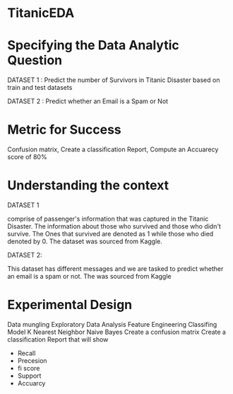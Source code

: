 # TitanicEDA

# Specifying the Data Analytic Question
DATASET 1 : Predict the number of Survivors in Titanic Disaster based on train and test datasets

DATASET 2 : Predict whether an Email is a Spam or Not

# Metric for Success
Confusion matrix, Create a classification Report, Compute an Accuarecy score of 80%

# Understanding the context
DATASET 1

comprise of passenger's information that was captured in the Titanic Disaster. The information about those who survived and those who didn't survive. The Ones that survived are denoted as 1 while those who died denoted by 0. The dataset was sourced from Kaggle.

DATASET 2:

This dataset has different messages and we are tasked to predict whether an email is a spam or not. The was sourced from Kaggle

# Experimental Design
Data mungling Exploratory Data Analysis Feature Engineering Classifing Model K Nearest Neighbor Naive Bayes Create a confusion matrix Create a classification Report that will show

- Recall
- Precesion
- fi score
- Support
- Accuarcy
